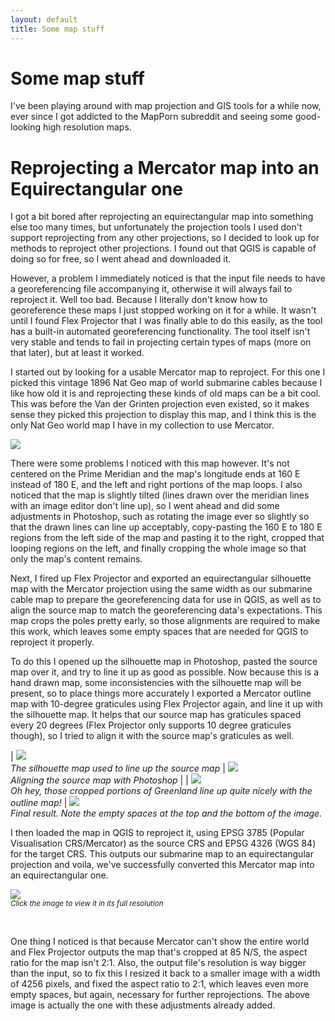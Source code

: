 ```yaml
---
layout: default
title: Some map stuff
---
```

# Some map stuff
I've been playing around with map projection and GIS tools for a while now, ever since I got addicted to the MapPorn subreddit and seeing some good-looking high resolution maps.

# Reprojecting a Mercator map into an Equirectangular one
I got a bit bored after reprojecting an equirectangular map into something else too many times, but unfortunately the projection tools I used don't support reprojecting from any other projections, so I decided to look up for methods to reproject other projections. I found out that QGIS is capable of doing so for free, so I went ahead and downloaded it.

However, a problem I immediately noticed is that the input file needs to have a georeferencing file accompanying it, otherwise it will always fail to reproject it. Well too bad. Because I literally don't know how to georeference these maps I just stopped working on it for a while. It wasn't until I found Flex Projector that I was finally able to do this easily, as the tool has a built-in automated georeferencing functionality. The tool itself isn't very stable and tends to fail in projecting certain types of maps (more on that later), but at least it worked.

I started out by looking for a usable Mercator map to reproject. For this one I picked this vintage 1896 Nat Geo map of world submarine cables because I like how old it is and reprojecting these kinds of old maps can be a bit cool. This was before the Van der Grinten projection even existed, so it makes sense they picked this projection to display this map, and I think this is the only Nat Geo world map I have in my collection to use Mercator.

[![](https://4.bp.blogspot.com/-LQhn_p2_CKo/XKDpSyjVVFI/AAAAAAAAAUg/Vw2A2YTmWDkAzK1XaqkZzfweOd6fsh4xgCLcBGAs/s1280/Submarine%2BCables%2Bof%2Bthe%2BWorld%2B%25281896%2529.jpg)](https://cdn.discordapp.com/attachments/246955903645908993/561955965973430283/Submarine_Cables_of_the_World_1896.jpg)

There were some problems I noticed with this map however. It's not centered on the Prime Meridian and the map's longitude ends at 160 E instead of 180 E, and the left and right portions of the map loops. I also noticed that the map is slightly tilted (lines drawn over the meridian lines with an image editor don't line up), so I went ahead and did some adjustments in Photoshop, such as rotating the image ever so slightly so that the drawn lines can line up acceptably, copy-pasting the 160 E to 180 E regions from the left side of the map and pasting it to the right, cropped that looping regions on the left, and finally cropping the whole image so that only the map's content remains.

Next, I fired up Flex Projector and exported an equirectangular silhouette map with the Mercator projection using the same width as our submarine cable map to prepare the georeferencing data for use in QGIS, as well as to align the source map to match the georeferencing data's expectations. This map crops the poles pretty early, so those alignments are required to make this work, which leaves some empty spaces that are needed for QGIS to reproject it properly.

To do this I opened up the silhouette map in Photoshop, pasted the source map over it, and try to line it up as good as possible. Now because this is a hand drawn map, some inconsistencies with the silhouette map will be present, so to place things more accurately I exported a Mercator outline map with 10-degree graticules using Flex Projector again, and line it up with the silhouette map. It helps that our source map has graticules spaced every 20 degrees (Flex Projector only supports 10 degree graticules though), so I tried to align it with the source map's graticules as well.

| *[![](https://3.bp.blogspot.com/-22qijdl9TZU/XKDrjI26nLI/AAAAAAAAAVE/rkD3leyRhas5_awfqyTOr6PtLzRUkXvKgCLcBGAs/s640/SillouetteMerc.png)](https://3.bp.blogspot.com/-22qijdl9TZU/XKDrjI26nLI/AAAAAAAAAVE/rkD3leyRhas5_awfqyTOr6PtLzRUkXvKgCLcBGAs/s0/SillouetteMerc.png)<br />The silhouette map used to line up the source map* | *[![](https://2.bp.blogspot.com/-9gUwCK7dJZo/XKDquFuehhI/AAAAAAAAAUs/kjOxs2WCZ6UJRSgG8IekRC66k2H4e7I4QCLcBGAs/s640/Sub1896_Sill.png)](https://2.bp.blogspot.com/-9gUwCK7dJZo/XKDquFuehhI/AAAAAAAAAUs/kjOxs2WCZ6UJRSgG8IekRC66k2H4e7I4QCLcBGAs/s0/Sub1896_Sill.png)<br />Aligning the source map with Photoshop* |
| [![](https://3.bp.blogspot.com/-UBMrrpZk2sc/XKDqu2SpcAI/AAAAAAAAAUw/TFzrqtA_TQwiAEdZw65wJ5gPjfhpOqn-QCLcBGAs/s640/Sub1896_Outline.png)](https://3.bp.blogspot.com/-UBMrrpZk2sc/XKDqu2SpcAI/AAAAAAAAAUw/TFzrqtA_TQwiAEdZw65wJ5gPjfhpOqn-QCLcBGAs/s0/Sub1896_Outline.png)<br />*Oh hey, those cropped portions of Greenland line up quite nicely with the outline map!* | [![](https://4.bp.blogspot.com/-758Xgp-uel0/XKDqvFIgDII/AAAAAAAAAU0/pSOj9ZLz5toSLNp_LKWxxPCHXlbjDkr8ACLcBGAs/s640/Sub1896_Mercator.png)](https://4.bp.blogspot.com/-758Xgp-uel0/XKDqvFIgDII/AAAAAAAAAU0/pSOj9ZLz5toSLNp_LKWxxPCHXlbjDkr8ACLcBGAs/s0/Sub1896_Mercator.png)<br />*Final result. Note the empty spaces at the top and the bottom of the image.*

I then loaded the map in QGIS to reproject it, using EPSG 3785 (Popular Visualisation CRS/Mercator) as the source CRS and EPSG 4326 (WGS 84) for the target CRS. This outputs our submarine map to an equirectangular projection and voila, we've successfully converted this Mercator map into an equirectangular one.

[![](https://2.bp.blogspot.com/-FLBLU1-wo6g/XKD-jEJE6wI/AAAAAAAAAVo/gwqd3hxU8VIAy4uggiJwnFlR-jBHGIcswCLcBGAs/s1280/Sub1896WGS84_NoSilhouette.png)](https://chemistzombie.files.wordpress.com/2019/03/sub1896wgs84_nosilhouette.png)<br />*<small>Click the image to view it in its full resolution</small>*

<br />  

One thing I noticed is that because Mercator can't show the entire world and Flex Projector outputs the map that's cropped at 85 N/S, the aspect ratio for the map isn't 2:1. Also, the output file's resolution is way bigger than the input, so to fix this I resized it back to a smaller image with a width of 4256 pixels, and fixed the aspect ratio to 2:1, which leaves even more empty spaces, but again, necessary for further reprojections. The above image is actually the one with these adjustments already added.

